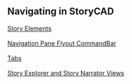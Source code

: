 ## Navigating in StoryCAD ##
[Story Elements](Story_Elements.md) <br/><br/>
[Navigation Pane Flyout CommandBar](Navigation_Pane_Flyout_CommandBar.md) <br/><br/>
[Tabs](Tabs.md) <br/><br/>
[Story Explorer and Story Narrator Views](Story_Explorer_and_Story_Narrator_Views.md) <br/><br/>

